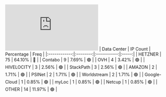 ![Diagramm](https://github.com/obajay/StateSync-snapshots/blob/main/Projects/Uptick/1/README.md)
| Data Center | IP Count | Percentage | Freq |
|:------------:|:--------:|:-----------:|:-----:|
| HETZNER | 75 | 64.10% | 🔴 |
| Contabo | 9 | 7.69% | 🟢 |
| OVH | 4 | 3.42% | 🟢 |
| HIVELOCITY | 3 | 2.56% | 🟢 |
| StackPath | 3 | 2.56% | 🟢 |
| AMAZON | 2 | 1.71% | 🟢 |
| PSINet | 2 | 1.71% | 🟢 |
| Worldstream | 2 | 1.71% | 🟢 |
| Google-Cloud | 1 | 0.85% | 🟢 |
| myLoc | 1 | 0.85% | 🟢 |
| Netcup | 1 | 0.85% | 🟢 |
| OTHER | 14 | 11.97% | 🟢 |